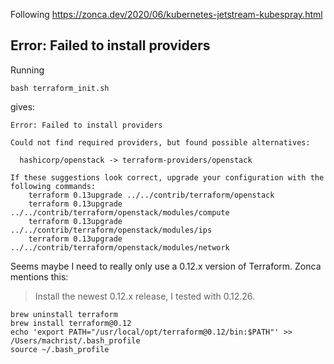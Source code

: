 
Following https://zonca.dev/2020/06/kubernetes-jetstream-kubespray.html


## Error: Failed to install providers

Running
```
bash terraform_init.sh
```

gives:
```
Error: Failed to install providers

Could not find required providers, but found possible alternatives:

  hashicorp/openstack -> terraform-providers/openstack

If these suggestions look correct, upgrade your configuration with the
following commands:
    terraform 0.13upgrade ../../contrib/terraform/openstack
    terraform 0.13upgrade ../../contrib/terraform/openstack/modules/compute
    terraform 0.13upgrade ../../contrib/terraform/openstack/modules/ips
    terraform 0.13upgrade ../../contrib/terraform/openstack/modules/network
```

Seems maybe I need to really only use a 0.12.x version of Terraform. Zonca mentions this:

> Install the newest 0.12.x release, I tested with 0.12.26.

```
brew uninstall terraform
brew install terraform@0.12
echo 'export PATH="/usr/local/opt/terraform@0.12/bin:$PATH"' >> /Users/machrist/.bash_profile
source ~/.bash_profile
```
